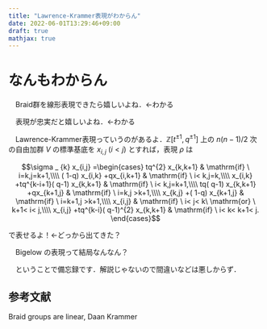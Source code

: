 ```yaml
---
title: "Lawrence-Krammer表現がわからん"
date: 2022-06-01T13:29:46+09:00
draft: true
mathjax: true
---
```


# なんもわからん
　Braid群を線形表現できたら嬉しいよね．←わかる

　表現が忠実だと嬉しいよね．←わかる

　Lawrence-Krammer表現っていうのがあるよ．$\mathbb{Z}\left[ t^{\pm 1} ,q^{\pm 1}\right]$ 上の $n(n-1)/2$ 次の自由加群 $V$ の標準基底を $x_{i,j}\ (i < j)$ とすれば，表現 $\rho$ は

$$\sigma _ {k} x_{i,j} =\begin{cases}
tq^{2} x_{k,k+1} & \mathrm{if} \ i=k,j=k+1,\\\\
( 1-q) x_{i,k} +qx_{i,k+1} & \mathrm{if} \ i< k,j=k,\\\\
x_{i,k} +tq^{k-i+1}( q-1) x_{k,k+1} & \mathrm{if} \ i< k,j=k+1,\\\\
tq( q-1) x_{k,k+1} +qx_{k+1,j} & \mathrm{if} \ i=k,j >k+1,\\\\
x_{k,j} +( 1-q) x_{k+1,j} & \mathrm{if} \ i=k+1,j >k+1,\\\\
x_{i,j} & \mathrm{if} \ i< j< k\ \mathrm{or} \ k+1< i< j,\\\\
x_{i,j} +tq^{k-i}( q-1)^{2} x_{k,k+1} & \mathrm{if} \ i< k< k+1< j.
\end{cases}$$

で表せるよ！←どっから出てきた？

　Bigelow の表現って結局なんなん？

　ということで備忘録です．解説じゃないので間違いなどは悪しからず．

## 参考文献

Braid groups are linear, Daan Krammer
